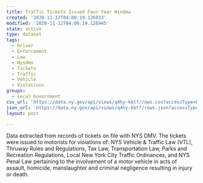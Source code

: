 ```yaml
---
title: Traffic Tickets Issued Four Year Window
created: '2020-11-12T04:00:19.126933'
modified: '2020-11-12T04:00:19.126945'
state: active
type: dataset
tags:
  - Driver
  - Enforcement
  - Law
  - Nysdmv
  - Tickets
  - Traffic
  - Vehicle
  - Violations
groups:
  - Local Government
csv_url: 'https://data.ny.gov/api/views/q4hy-kbtf/rows.csv?accessType=DOWNLOAD'
json_url: 'https://data.ny.gov/api/views/q4hy-kbtf/rows.json?accessType=DOWNLOAD'
layout: post

---
```

Data extracted from records of tickets on file with NYS DMV. The tickets were issued to motorists for violations of:  NYS Vehicle & Traffic Law (VTL), Thruway Rules and Regulations, Tax Law, Transportation Law, Parks and Recreation Regulations, Local New York City Traffic Ordinances, and NYS Penal Law pertaining to the involvement of a motor vehicle in acts of assault, homicide, manslaughter and criminal negligence resulting in injury or death.
